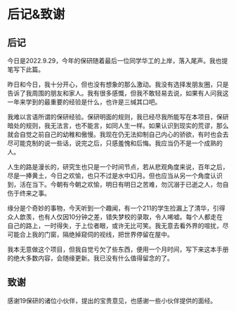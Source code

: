 # 后记&致谢

## 后记

今日是2022.9.29，今年的保研随着最后一位同学华工的上岸，落入尾声。我也提笔写下此篇。

昨日和今日，我十分开心，但也没有想象的那么激动。我没有选择发朋友圈，只是告诉了我周围的朋友和家人。我有很多感慨，但我不敢轻易去说，如果有人问我这一年来学到的最重要的经验是什么，也许是三缄其口吧。

我难以言语所谓的保研经验。保研明面的规则，我已经尽我所能写在本项目，保研暗处的规则，我无法言，也不能言，如同人生一样。如果认识到现实的荒谬，那么就会自觉之前自己的幼稚和傲慢。我现在仍无法抑制自己内心的骄欲，有时也会去尽可能克制的说一些话，说完之后，只感羞愧和后悔。我应当仍不是一个成熟的人。

人生的路是漫长的，研究生也只是一个时间节点，若从悲观角度来说，百年之后，尽是一捧黄土，今日之欢愉，也只不过是水中幻月。但也应当从另一个角度认识到，活在当下。今朝有今朝之欢愉，明日有明日之苦难，勿沉溺于已逝之人，勿自伤于终来之事。

缘分是个奇妙的事物，今天听到一个趣闻，有一个211的学生捡漏上了清华，引得众人歆羡，也有人仅因10分钟之差，错失梦校的录取，令人唏嘘。每个人都走在自己的路上，一时得失，于上位者眼，或许无比可笑。我无意去看外界的喧扰，尽可能合上我的门窗，隔绝掉窥伺的视线，把世界停留在屋中。

我本无意做这个项目，但我自觉亏欠了些东西，便用一个月时间，写下来这本手册的绝大多数内容，会随缘更新。我已没有什么值得留念的了。

## 致谢

感谢19保研的诸位小伙伴，提出的宝贵意见，也感谢一些小伙伴提供的面经。

